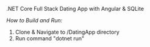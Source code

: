 .NET Core Full Stack Dating App with Angular & SQLite

*How to Build and Run:*
1. Clone & Navigate to /DatingApp directory  
2. Run command "dotnet run"